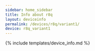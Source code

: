 ```yaml
---
sidebar: home_sidebar
title: Info about r8q
layout: deviceinfo
permalink: /devices/r8q/variant1/
device: r8q_variant1
---
```

{% include templates/device_info.md %}
